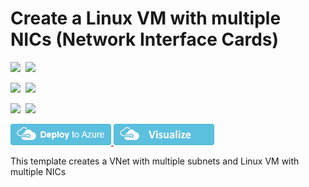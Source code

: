 # Create a Linux VM with multiple NICs (Network Interface Cards)

<IMG SRC="https://azbotstorage.blob.core.windows.net/badges/201-vm-multiple-nics-linux/PublicLastTestDate.svg" />&nbsp;
<IMG SRC="https://azbotstorage.blob.core.windows.net/badges/201-vm-multiple-nics-linux/PublicDeployment.svg" />&nbsp;

<IMG SRC="https://azbotstorage.blob.core.windows.net/badges/201-vm-multiple-nics-linux/FairfaxLastTestDate.svg" />&nbsp;
<IMG SRC="https://azbotstorage.blob.core.windows.net/badges/201-vm-multiple-nics-linux/FairfaxDeployment.svg" />&nbsp;

<IMG SRC="https://azbotstorage.blob.core.windows.net/badges/201-vm-multiple-nics-linux/BestPracticeResult.svg" />&nbsp;
<IMG SRC="https://azbotstorage.blob.core.windows.net/badges/201-vm-multiple-nics-linux/CredScanResult.svg" />&nbsp;

<a href="https://portal.azure.com/#create/Microsoft.Template/uri/https%3A%2F%2Fraw.githubusercontent.com%2FAzure%2Fazure-quickstart-templates%2Fmaster%2F201-vm-multiple-nics-linux%2Fazuredeploy.json" target="_blank">
    <img src="https://raw.githubusercontent.com/Azure/azure-quickstart-templates/master/1-CONTRIBUTION-GUIDE/images/deploytoazure.png"/>
</a>
<a href="http://armviz.io/#/?load=https%3A%2F%2Fraw.githubusercontent.com%2FAzure%2Fazure-quickstart-templates%2Fmaster%2F201-vm-multiple-nics-linux%2Fazuredeploy.json" target="_blank">
    <img src="https://raw.githubusercontent.com/Azure/azure-quickstart-templates/master/1-CONTRIBUTION-GUIDE/images/visualizebutton.png"/>
</a>

This template creates a VNet with multiple subnets and Linux VM with multiple NICs
